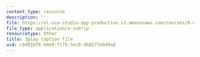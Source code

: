 ```yaml
---
content_type: resource
description: ''
file: https://ol-ocw-studio-app-production.s3.amazonaws.com/courses/8-04-quantum-physics-i-spring-2016/cbd91bf660e9f17b5ec9d60277a949ad_MJM1AzpB6Y4.srt
file_type: application/x-subrip
resourcetype: Other
title: 3play caption file
uid: cbd91bf6-60e9-f17b-5ec9-d60277a949ad
---
```

